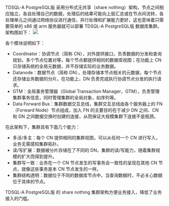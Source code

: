 
TDSQL-A PostgreSQL版 采用分布式无共享（share nothing）架构，节点之间相应独立，各自处理自己的数据，处理后的结果可能向上层汇总或在节点间流转，各处理单元之间通过网络协议进行通信，并行处理和扩展能力更好，这也意味着只需要简单的  x86 或 arm 服务器就可以部署 TDSQL-A PostgreSQL版 数据库集群。架构图如下：
![](https://main.qcloudimg.com/raw/7840f031193fb2ddf616a8c93f8ea154.png)

各个模块说明如下：
- Coordinator：协调节点（简称 CN），对外提供接口，负责数据的分发和查询规划，多个节点位置对等，每个节点都提供相同的数据库视图；在功能上 CN 只存储系统的全局元数据，并不存储实际的业务数据。
- Datanode：数据节点（简称 DN），处理存储本节点相关的元数据，每个节点还存储业务数据的分片。在功能上，DN 负责完成执行协调节点分发的执行请求。 
- GTM：全局事务管理器（Global Transaction Manager，GTM），负责管理集群事务信息，同时管理集群的全局对象，如序列等。
- Data Forward Bus：集群数据交互总线，集群交互总线由各个服务器上的 FN（Forward Node）节点组成，加入 FN 的主要目的在于减少 DN 之间、CN 和 DN 之间数据交换时创建的连接，从而保证大规模集群下连接不是瓶颈。

在此架构下，集群具有下面几个能力：
- 多活/多主：每个 CN 提供相同的集群视图，可以从任何一个 CN 进行写入，业务无需感知集群拓扑。 
- 读/写扩展：数据被分片存储在了不同的 DN，集群的读/写能力，随着集群规模的扩大而得到提升。
- 集群写一致：业务在一个 CN 节点发生的写事务会一致性的呈现在其他 CN 节点，就像这些事务是本 CN 节点发生的一样。
- 集群结构透明：数据位于不同的数据库节点中，当查询数据时，不必关心数据位于具体的节点。

TDSQL-A PostgreSQL版 的 share nothing 集群架构方便业务接入，降低了业务接入的门槛。

